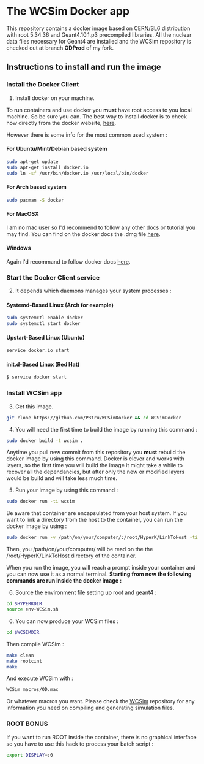 # The WCSim Docker app

This repository contains a docker image based on CERN/SL6 distribution with root 5.34.36 and Geant4.10.1.p3 precompiled libraries.
All the nuclear data files necessary for Geant4 are installed and the WCSim repository is checked out at branch **ODProd** of my fork.

## Instructions to install and run the image

### Install the Docker Client
1. Install docker on your machine.

To run containers and use docker you **must** have root access to you local machine. So be sure you can.
The best way to install docker is to check how directly from the docker website, [here](https://www.docker.com/).

However there is some info for the most common used system :

#### For Ubuntu/Mint/Debian based system
```bash
sudo apt-get update
sudo apt-get install docker.io
sudo ln -sf /usr/bin/docker.io /usr/local/bin/docker
```
#### For Arch based system
```bash
sudo pacman -S docker
```
#### For MacOSX
I am no mac user so I'd recommend to follow any other docs or tutorial you may find.
You can find on the docker docs the .dmg file  [here](https://docs.docker.com/docker-for-mac/install/#download-docker-for-mac).
#### Windows
Again I'd recommand to follow docker docs  [here](https://docs.docker.com/docker-for-windows/install/).

### Start the Docker Client service
2. It depends which daemons manages your system processes :
#### Systemd-Based Linux (Arch for example)
```bash
sudo systemctl enable docker
sudo systemctl start docker
```
#### Upstart-Based Linux (Ubuntu)
```bash
service docker.io start
```
#### init.d-Based Linux (Red Hat)
```bash
$ service docker start
```

### Install WCSim app
3. Get this image.
```bash
git clone https://github.com/P3tru/WCSimDocker && cd WCSimDocker
```

4. You will need the first time to build the image by running this command :

```bash
sudo docker build -t wcsim .
```
Anytime you pull new commit from this repository you **must** rebuild the docker image by using this command. Docker is clever and works with layers, so the first time you will build the image it might take a while to recover all the dependancies, but after only the new or modified layers would be build and will take less much time.

5. Run your image by using this command :
```bash
sudo docker run -ti wcsim
```

Be aware that container are encapsulated from your host system.
If you want to link a directory from the host to the container, you can run the docker image by using :
```bash
sudo docker run -v /path/on/your/computer/:/root/HyperK/LinkToHost -ti wcsim
```
Then, you /path/on/your/computer/ will be read on the the /root/HyperK/LinkToHost directory of the container.

When you run the image, you will reach a prompt inside your container and you can now use it as a normal terminal.
**Starting from now the following commands are run inside the docker image :**

6. Source the environment file setting up root and geant4 :
```bash
cd $HYPERKDIR
source env-WCSim.sh
```

6. You can now produce your WCSim files :
```bash
cd $WCSIMDIR
```
Then compile WCSim :
```bash
make clean
make rootcint
make
```
And execute WCSim with :
```bash
WCSim macros/OD.mac
```
Or whatever macros you want. Please check the [WCSim](https://github.com/WCSim/WCSim) repository for any information you need on compiling and generating simulation files.

### ROOT BONUS
If you want to run ROOT inside the container, there is no graphical interface so you have to use this hack to process your batch script :
```bash
export DISPLAY=:0
```
